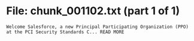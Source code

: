 ﻿# File: chunk_001102.txt (part 1 of 1)
```
Welcome Salesforce, a new Principal Participating Organization (PPO) at the PCI Security Standards C... READ MORE
```

